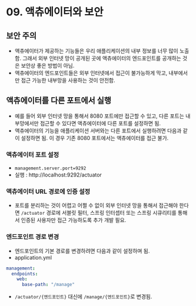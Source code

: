 # 09. 액츄에이터와 보안
## 보안 주의
- 액츄에이터가 제공하는 기능들은 우리 애플리케이션의 내부 정보를 너무 많이 노출함. 그래서 외부 인터넷 망이 공개된 곳에 액츄에이터의 엔드포인트를 공개하는 것은
보안상 좋은 방법이 아님.
- 액츄에이터의 엔드포인트들은 외부 인터넷에서 접근이 불가능하게 막고, 내부에서만 접근 가능한 내부망을 사용하는 것이 안전함.

## 액츄에이터를 다른 포트에서 실행
- 예를 들어 외부 인터넷 망을 통해서 8080 포트에만 접근할 수 있고, 다른 포트는 내부망에서만 접근할 수 있다면 액츄에이터에 다른 포트를 설정하면 됨.
- 액츄에이터의 기능을 애플리케이션 서버와는 다른 포트에서 실행하려면 다음과 같이 설정하면 됨. 이 경우 기존 8080 포트에서는 액츄에이터를 접근 불가.

### 액츄에이터 포트 설정
- `management.server.port=9292`
- 실행 : http://localhost:9292/actuator

### 액츄에이터 URL 경로에 인증 설정
- 포트를 분리하는 것이 어렵고 어쩔 수 없이 외부 인터넷 망을 통해서 접근해야 한다면 `/actuator` 경로에 서블릿 필터, 스프링 인터셉터 또는 스프링 시큐리티를
통해서 인증된 사용자만 접근 가능하도록 추가 개발 필요.

### 엔드포인트 경로 변경
- 엔드포인트의 기본 경로를 변경하려면 다음과 같이 설정하며 됨.
- application.yml
```yaml
management:
  endpoints:
    web:
      base-path: "/manage"
```
- `/actuator/{엔드포인트}` 대신에 `/manage/{엔드포인트}`로 변경됨.
